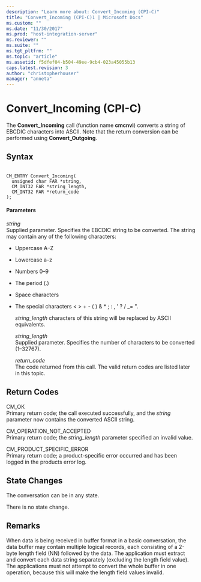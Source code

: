 ```yaml
---
description: "Learn more about: Convert_Incoming (CPI-C)"
title: "Convert_Incoming (CPI-C)1 | Microsoft Docs"
ms.custom: ""
ms.date: "11/30/2017"
ms.prod: "host-integration-server"
ms.reviewer: ""
ms.suite: ""
ms.tgt_pltfrm: ""
ms.topic: "article"
ms.assetid: f5dfef04-b504-49ee-9cb4-023a45055b13
caps.latest.revision: 3
author: "christopherhouser"
manager: "anneta"
---
```

# Convert_Incoming (CPI-C)
The **Convert_Incoming** call (function name **cmcnvi**) converts a string of EBCDIC characters into ASCII. Note that the return conversion can be performed using **Convert_Outgoing**.  
  
## Syntax  
  
```  
  
CM_ENTRY Convert_Incoming(   
  unsigned char FAR *string,    
  CM_INT32 FAR *string_length,  
  CM_INT32 FAR *return_code   
);  
```  
  
#### Parameters  
 *string*  
 Supplied parameter. Specifies the EBCDIC string to be converted. The string may contain any of the following characters:  
  
- Uppercase A–Z  
  
- Lowercase a–z  
  
- Numbers 0–9  
  
- The period (.)  
  
- Space characters  
  
- The special characters \< > + - ( ) & * ; : , '  ? / _= ".  
  
  *string_length* characters of this string will be replaced by ASCII equivalents.  
  
  *string_length*  
  Supplied parameter. Specifies the number of characters to be converted (1–32767).  
  
  *return_code*  
  The code returned from this call. The valid return codes are listed later in this topic.  
  
## Return Codes  
 CM_OK  
 Primary return code; the call executed successfully, and the *string* parameter now contains the converted ASCII string.  
  
 CM_OPERATION_NOT_ACCEPTED  
 Primary return code; the *string_length* parameter specified an invalid value.  
  
 CM_PRODUCT_SPECIFIC_ERROR  
 Primary return code; a product-specific error occurred and has been logged in the products error log.  
  
## State Changes  
 The conversation can be in any state.  
  
 There is no state change.  
  
## Remarks  
 When data is being received in buffer format in a basic conversation, the data buffer may contain multiple logical records, each consisting of a 2-byte length field (NN) followed by the data. The application must extract and convert each data string separately (excluding the length field value). The applications must not attempt to convert the whole buffer in one operation, because this will make the length field values invalid.
